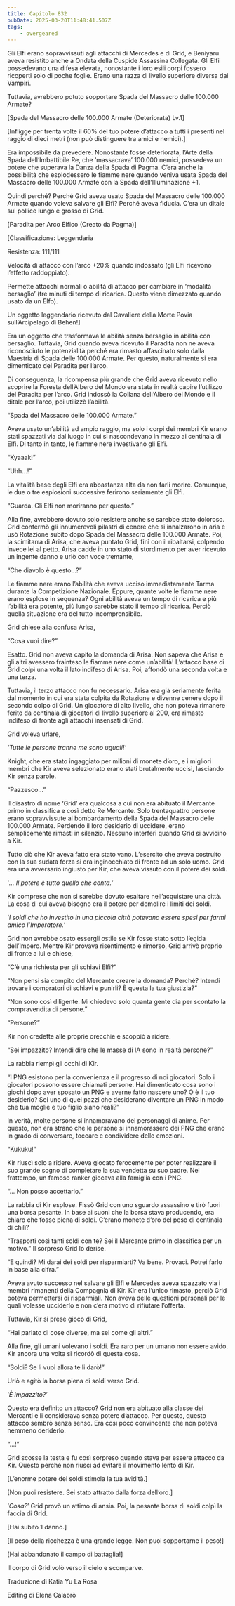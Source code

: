 ```yaml
---
title: Capitolo 832
pubDate: 2025-03-20T11:48:41.507Z
tags:
    - overgeared
---
```



Gli Elfi erano sopravvissuti agli attacchi di Mercedes e di Grid, e Beniyaru aveva resistito anche a Ondata della Cuspide Assassina Collegata. Gli Elfi possedevano una difesa elevata, nonostante i loro esili corpi fossero ricoperti solo di poche foglie. Erano una razza di livello superiore diversa dai Vampiri.


Tuttavia, avrebbero potuto sopportare Spada del Massacro delle 100.000 Armate?






[Spada del Massacro delle  100.000 Armate (Deteriorata) Lv.1]






[Infligge per trenta volte il 60% del tuo potere d’attacco a tutti i presenti nel raggio di dieci metri (non può distinguere tra amici e nemici).]






Era impossibile da prevedere. Nonostante fosse deteriorata, l’Arte della Spada dell’Imbattibile Re, che ‘massacrava’ 100.000 nemici, possedeva un potere che superava la Danza della Spada di Pagma. C’era anche la possibilità che esplodessero le fiamme nere quando veniva usata Spada del Massacro delle 100.000 Armate con la Spada dell’Illuminazione +1.


Quindi perché? Perché Grid aveva usato Spada del Massacro delle 100.000 Armate quando voleva salvare gli Elfi? Perché aveva fiducia. C’era un ditale sul pollice lungo e grosso di Grid.






[Paradita per Arco Elfico (Creato da Pagma)]






[Classificazione: Leggendaria


Resistenza: 111/111


Velocità di attacco con l’arco +20% quando indossato (gli Elfi ricevono l’effetto raddoppiato).


Permette attacchi normali o abilità di attacco per cambiare in ‘modalità bersaglio’ (tre minuti di tempo di ricarica. Questo viene dimezzato quando usato da un Elfo).


Un oggetto leggendario ricevuto dal Cavaliere della Morte Povia sull’Arcipelago di Behen!]






Era un oggetto che trasformava le abilità senza bersaglio in abilità con bersaglio. Tuttavia, Grid quando aveva ricevuto il Paradita non ne aveva riconosciuto le potenzialità perché era rimasto affascinato solo dalla Maestria di Spada delle 100.000 Armate. Per questo, naturalmente si era dimenticato del Paradita per l’arco.


Di conseguenza, la ricompensa più grande che Grid aveva ricevuto nello scoprire la Foresta dell’Albero del Mondo era stata in realtà capire l’utilizzo del Paradita per l’arco. Grid indossò la Collana dell’Albero del Mondo e il ditale per l’arco, poi utilizzò l’abilità.


“Spada del Massacro delle 100.000 Armate.”


Aveva usato un’abilità ad ampio raggio, ma solo i corpi dei membri Kir erano stati spazzati via dal luogo in cui si nascondevano in mezzo ai centinaia di Elfi. Di tanto in tanto, le fiamme nere investivano gli Elfi.


“Kyaaak!”


“Uhh…!”


La vitalità base degli Elfi era abbastanza alta da non farli morire. Comunque, le due o tre esplosioni successive ferirono seriamente gli Elfi.


“Guarda. Gli Elfi non moriranno per questo.”


Alla fine, avrebbero dovuto solo resistere anche se sarebbe stato doloroso. Grid confermò gli innumerevoli pilastri di cenere che si innalzarono in aria e usò Rotazione subito dopo Spada del Massacro delle 100.000 Armate. Poi, la scimitarra di Arisa, che aveva puntato Grid, finì con il ribaltarsi, colpendo invece lei al petto. Arisa cadde in uno stato di stordimento per aver ricevuto un ingente danno e urlò con voce tremante,


“Che diavolo è questo…?”


Le fiamme nere erano l’abilità che aveva ucciso immediatamente Tarma  durante la Competizione Nazionale. Eppure, quante volte le fiamme nere erano esplose in sequenza? Ogni abilità aveva un tempo di ricarica e più l’abilità era potente, più lungo sarebbe stato il tempo di ricarica. Perciò quella situazione era del tutto incomprensibile.


Grid chiese alla confusa Arisa,


“Cosa vuoi dire?”


Esatto. Grid non aveva capito la domanda di Arisa. Non sapeva che Arisa e gli altri avessero frainteso le fiamme nere come un’abilità! L’attacco base di Grid colpì una volta il lato indifeso di Arisa. Poi, affondò una seconda volta e una terza.


Tuttavia, il terzo attacco non fu necessario. Arisa era già seriamente ferita dal momento in cui era stata colpita da Rotazione e divenne cenere dopo il secondo colpo di Grid. Un giocatore di alto livello, che non poteva rimanere ferito da centinaia di giocatori di livello superiore al 200, era rimasto indifeso di fronte agli attacchi insensati di Grid.


Grid voleva urlare,


<em>‘Tutte le persone tranne me sono uguali!’</em>


Knight, che era stato ingaggiato per milioni di monete d’oro, e i migliori membri che Kir aveva selezionato erano stati brutalmente uccisi, lasciando Kir senza parole.


“Pazzesco…”


Il disastro di nome ‘Grid’ era qualcosa a cui non era abituato il Mercante primo in classifica e così detto Re Mercante. Solo trentaquattro persone erano sopravvissute al bombardamento della Spada del Massacro delle 100.000 Armate. Perdendo il loro desiderio di uccidere, erano semplicemente rimasti in silenzio. Nessuno interferì quando Grid si avvicinò a Kir.


Tutto ciò che Kir aveva fatto era stato vano. L’esercito che aveva costruito con la sua sudata forza si era inginocchiato di fronte ad un solo uomo. Grid era una avversario ingiusto per Kir, che aveva vissuto con il potere dei soldi.


‘<em>… Il potere è tutto quello che conta.</em>’


Kir comprese che non si sarebbe dovuto esaltare nell’acquistare una città. La cosa di cui aveva bisogno era il potere per demolire i limiti dei soldi.


‘<em>I soldi che ho investito in una piccola città potevano essere spesi per farmi amico l’Imperatore.</em>’


Grid non avrebbe osato essergli ostile se Kir fosse stato sotto l’egida dell’Impero. Mentre Kir provava risentimento e rimorso, Grid arrivò proprio di fronte a lui e chiese,


“C’è una richiesta per gli schiavi Elfi?”


“Non pensi sia compito del Mercante creare la domanda? Perché? Intendi trovare i compratori di schiavi e punirli? È questa la tua giustizia?”


“Non sono così diligente. Mi chiedevo solo quanta gente dia per scontato la compravendita di persone.”


“Persone?”


Kir non credette alle proprie orecchie e scoppiò a ridere.


“Sei impazzito? Intendi dire che le masse di IA sono in realtà persone?”


La rabbia riempì gli occhi di Kir.


“I PNG esistono per la convenienza e il progresso di noi giocatori. Solo i giocatori possono essere chiamati persone. Hai dimenticato cosa sono i giochi dopo aver sposato un PNG e averne fatto nascere uno? O è il tuo desiderio? Sei uno di quei pazzi che desiderano diventare un PNG in modo che tua moglie e tuo figlio siano reali?”


In verità, molte persone si innamoravano dei personaggi di anime. Per questo, non era strano che le persone si innamorassero dei PNG che erano in grado di conversare, toccare e condividere delle emozioni.


“Kukuku!”


Kir riuscì solo a ridere. Aveva giocato ferocemente per poter realizzare il suo grande sogno di completare la sua vendetta su suo padre. Nel frattempo, un famoso ranker giocava alla famiglia con i PNG.


“… Non posso accettarlo.”


La rabbia di Kir esplose. Fissò Grid con uno sguardo assassino e tirò fuori una borsa pesante. In base ai suoni che la borsa stava producendo, era chiaro che fosse piena di soldi. C’erano monete d’oro del peso di centinaia di chili?


“Trasporti così tanti soldi con te? Sei il Mercante primo in classifica per un motivo.” Il sorpreso Grid lo derise.


“E quindi? Mi darai dei soldi per risparmiarti? Va bene. Provaci. Potrei farlo in base alla cifra.”


Aveva avuto successo nel salvare gli Elfi e Mercedes aveva spazzato via i membri rimanenti della Compagnia di Kir. Kir era l’unico rimasto, perciò Grid poteva permettersi di risparmiali. Non aveva delle questioni personali per le quali volesse ucciderlo e non c’era motivo di rifiutare l’offerta.


Tuttavia, Kir si prese gioco di Grid,


“Hai parlato di cose diverse, ma sei come gli altri.”


Alla fine, gli umani volevano i soldi. Era raro per un umano non essere avido. Kir ancora una volta si ricordò di questa cosa.


“Soldi? Se li vuoi allora te li darò!”


Urlò e agitò la borsa piena di soldi verso Grid.


‘<em>È impazzito?</em>’


Questo era definito un attacco? Grid non era abituato alla classe dei Mercanti e li considerava senza potere d’attacco. Per questo, questo attacco sembrò senza senso. Era così poco convincente che non poteva nemmeno deriderlo.


“…!”


Grid scosse la testa e fu così sorpreso quando stava per essere attacco da Kir. Questo perché non riuscì ad evitare il movimento lento di Kir.






[L’enorme potere dei soldi stimola la tua avidità.]






[Non puoi resistere. Sei stato attratto dalla forza dell’oro.]






‘<em>Cosa?</em>’ Grid provò un attimo di ansia. Poi, la pesante borsa di soldi colpì la faccia di Grid.


[Hai subìto 1 danno.]






[Il peso della ricchezza è una grande legge. Non puoi sopportarne il peso!]






[Hai abbandonato il campo di battaglia!]






Il corpo di Grid volò verso il cielo e scomparve.






Traduzione di Katia Yu La Rosa


Editing di Elena Calabrò
                                


                                



